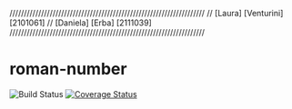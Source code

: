 //////////////////////////////////////////////////////////////////// 
// [Laura] [Venturini] [2101061]
// [Daniela] [Erba] [2111039]
////////////////////////////////////////////////////////////////////
# roman-number

![Build Status](https://github.com/VentiLaura/roman-number/actions/workflows/build.yml/badge.svg)
[![Coverage Status](https://coveralls.io/repos/github/VentiLaura/roman-number/badge.svg?branch=develop&kill_cache=1)](https://coveralls.io/github/VentiLaura/roman-number?branch=develop)